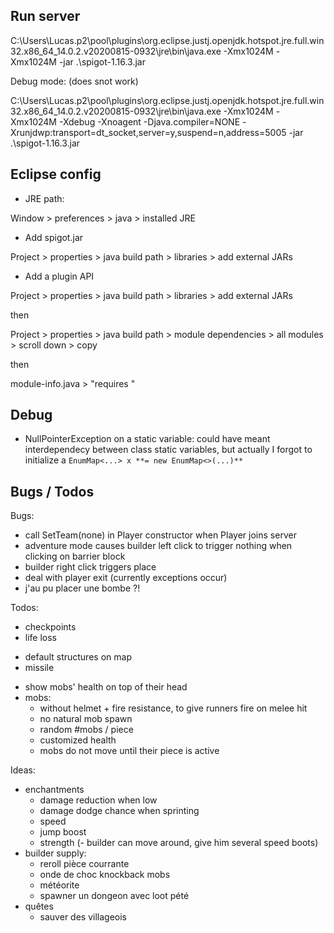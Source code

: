 
## Run server

C:\Users\Lucas\.p2\pool\plugins\org.eclipse.justj.openjdk.hotspot.jre.full.win32.x86_64_14.0.2.v20200815-0932\jre\bin\java.exe -Xmx1024M -Xmx1024M -jar .\spigot-1.16.3.jar

Debug mode: (does snot work)

C:\Users\Lucas\.p2\pool\plugins\org.eclipse.justj.openjdk.hotspot.jre.full.win32.x86_64_14.0.2.v20200815-0932\jre\bin\java.exe -Xmx1024M -Xmx1024M -Xdebug -Xnoagent -Djava.compiler=NONE -Xrunjdwp:transport=dt_socket,server=y,suspend=n,address=5005 -jar .\spigot-1.16.3.jar


## Eclipse config

- JRE path:

Window > preferences > java > installed JRE

- Add spigot.jar

Project > properties > java build path > libraries > add external JARs

- Add a plugin API

Project > properties > java build path > libraries > add external JARs

then

Project > properties > java build path > module dependencies > all modules > scroll down > copy

then 

module-info.java > "requires <paste>"

## Debug

- NullPointerException on a static variable: could have meant interdependecy between class static variables, but actually I forgot to initialize a ```EnumMap<...> x **= new EnumMap<>(...)**```

## Bugs / Todos

Bugs:
- call SetTeam(none) in Player constructor when Player joins server
- adventure mode causes builder left click to trigger nothing when clicking on barrier block
- builder right click triggers place
- deal with player exit (currently exceptions occur)
- j'au pu placer une bombe ?!

Todos:
- checkpoints
- life loss
+ default structures on map
+ missile
- show mobs' health on top of their head
- mobs:
  - without helmet + fire resistance, to give runners fire on melee hit
  - no natural mob spawn
  - random #mobs / piece
  - customized health
  - mobs do not move until their piece is active

Ideas:
- enchantments
  - damage reduction when low
  - damage dodge chance when sprinting
  - speed
  - jump boost
  - strength
(- builder can move around, give him several speed boots)
- builder supply:
  - reroll pièce courrante
  - onde de choc knockback mobs
  - météorite
  - spawner un dongeon avec loot pété
- quêtes
  - sauver des villageois
